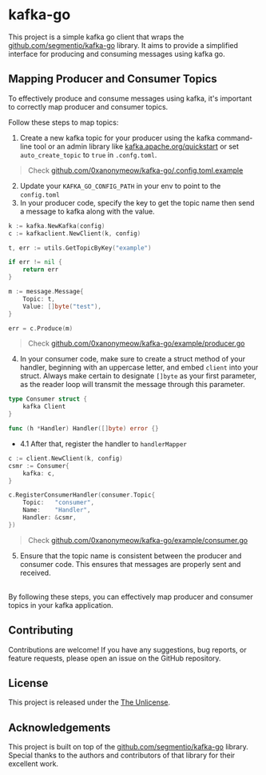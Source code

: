# kafka-go

This project is a simple kafka go client that wraps the [github.com/segmentio/kafka-go](https://github.com/segmentio/kafka-go) library. It aims to provide a simplified interface for producing and consuming messages using kafka go.

## Mapping Producer and Consumer Topics

To effectively produce and consume messages using kafka, it's important to correctly map producer and consumer topics.

Follow these steps to map topics:

1. Create a new kafka topic for your producer using the kafka command-line tool or an admin library like [kafka.apache.org/quickstart](https://kafka.apache.org/quickstart) or set `auto_create_topic` to `true` in `.confg.toml`.

> Check [github.com/0xanonymeow/kafka-go/.config.toml.example](https://github.com/0xanonymeow/kafka-go/blob/main/example/.config.toml.example)

2. Update your `KAFKA_GO_CONFIG_PATH` in your env to point to the `config.toml`
3. In your producer code, specify the key to get the topic name then send a message to kafka along with the value.

```go
k := kafka.NewKafka(config)
c := kafkaclient.NewClient(k, config)

t, err := utils.GetTopicByKey("example")

if err != nil {
	return err
}

m := message.Message{
	Topic: t,
	Value: []byte("test"),
}

err = c.Produce(m)
```

> Check [github.com/0xanonymeow/kafka-go/example/producer.go](https://github.com/0xanonymeow/kafka-go/blob/main/example/producer.go)

4. In your consumer code, make sure to create a struct method of your handler, beginning with an uppercase letter, and embed `client` into your struct. Always make certain to designate `[]byte` as your first parameter, as the reader loop will transmit the message through this parameter.

```go
type Consumer struct {
	kafka Client
}

func (h *Handler) Handler([]byte) error {}
```

- 4.1 After that, register the handler to `handlerMapper`

```go
c := client.NewClient(k, config)
csmr := Consumer{
	kafka: c,
}

c.RegisterConsumerHandler(consumer.Topic{
	Topic:   "consumer",
	Name:    "Handler",
	Handler: &csmr,
})
```

> Check [github.com/0xanonymeow/kafka-go/example/consumer.go](https://github.com/0xanonymeow/kafka-go/blob/main/example/consumer.go)

5. Ensure that the topic name is consistent between the producer and consumer code. This ensures that messages are properly sent and received.

<br/>
By following these steps, you can effectively map producer and consumer topics in your kafka application.

## Contributing

Contributions are welcome! If you have any suggestions, bug reports, or feature requests, please open an issue on the GitHub repository.

## License

This project is released under the [The Unlicense](https://choosealicense.com/licenses/unlicense/).

## Acknowledgements

This project is built on top of the [github.com/segmentio/kafka-go](https://github.com/segmentio/kafka-go) library. Special thanks to the authors and contributors of that library for their excellent work.
